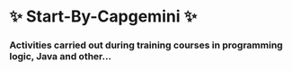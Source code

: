 #  :sparkles: Start-By-Capgemini :sparkles:
### Activities carried out during training courses in programming logic, Java and other...
